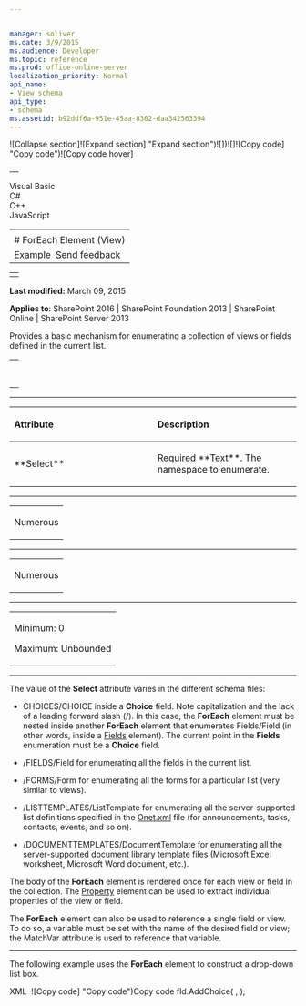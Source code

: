 ```yaml
---


manager: soliver
ms.date: 3/9/2015
ms.audience: Developer
ms.topic: reference
ms.prod: office-online-server
localization_priority: Normal
api_name:
- View schema
api_type:
- schema
ms.assetid: b92ddf6a-951e-45aa-8302-daa342563394
---
```


![Collapse
section]![Expand
section] "Expand section")![]()![])![]![]()![Copy
code] "Copy code")![Copy code
hover]
<table>
<tbody>
<tr class="odd">
<td align="left"></td>
</tr>
</tbody>
</table>

Visual Basic  
C\#  
C++  
JavaScript  

<table>
<tbody>
<tr class="odd">
<td align="left"><span id="runningHeaderText"></span></td>
</tr>
<tr class="even">
<td align="left"># ForEach Element (View)</td>
</tr>
<tr class="odd">
<td align="left"><a href="#exampleToggle">Example</a>  <span id="headfeedbackarea" class="feedbackhead"><a href="javascript:SubmitFeedback(&#39;docthis@Microsoft.com&#39;,&#39;&#39;,&#39;&#39;,&#39;&#39;,&#39;1.0.18082.1225&#39;,&#39;%0\dThank%20you%20for%20your%20feedback.%20The%20developer%20writing%20teams%20use%20your%20feedback%20to%20improve%20documentation.%20While%20we%20are%20reviewing%20your%20feedback,%20we%20may%20send%20you%20e-mail%20to%20ask%20for%20clarification%20or%20feedback%20on%20a%20solution.%20We%20do%20not%20use%20your%20e-mail%20address%20for%20any%20other%20purpose%20and%20we%20delete%20it%20after%20we%20finish%20our%20review.%0\AFor%20further%20information%20about%20the%20privacy%20policies%20of%20Microsoft,%20please%20see%20http://privacy.microsoft.com/en-us/default.aspx.%0\A%0\d&#39;,&#39;Customer%20feedback&#39;);">Send feedback</a></span></td>
</tr>
</tbody>
</table>

<table>
<colgroup>
<col width="100%" />
</colgroup>
<tbody>
<tr class="odd">
<td align="left"></td>
</tr>
</tbody>
</table>

**Last modified:** March 09, 2015

**Applies to**: SharePoint 2016 | SharePoint Foundation 2013 |
SharePoint Online | SharePoint Server 2013

Provides a basic mechanism for enumerating a collection of views or
fields defined in the current list.

<span codelanguage="other"></span>
<table>
<colgroup>
<col width="100%" />
</colgroup>
<tbody>
<tr class="odd">
<td align="left"><pre><code><ForEach
  Select = "Text">
</ForEach></code></pre></td>
</tr>
</tbody>
</table>


-----------------------------------------------------------------------------------------------------------------------------------------------------------------------------------------------

<table>
<colgroup>
<col width="50%" />
<col width="50%" />
</colgroup>
<thead>
<tr class="header">
<th align="left"><p>Attribute</p></th>
<th align="left"><p>Description</p></th>
</tr>
</thead>
<tbody>
<tr class="odd">
<td align="left"><p>**Select**</p></td>
<td align="left"><p>Required **Text**. The namespace to enumerate.</p></td>
</tr>
</tbody>
</table>


---------------------------------------------------------------------------------------------------------------------------------------------------------------------------------------------------

<table>
<colgroup>
<col width="100%" />
</colgroup>
<tbody>
<tr class="odd">
<td align="left"><p>Numerous</p></td>
</tr>
</tbody>
</table>


----------------------------------------------------------------------------------------------------------------------------------------------------------------------------------------------------

<table>
<colgroup>
<col width="100%" />
</colgroup>
<tbody>
<tr class="odd">
<td align="left"><p>Numerous</p></td>
</tr>
</tbody>
</table>


------------------------------------------------------------------------------------------------------------------------------------------------------------------------------------------------

<table>
<colgroup>
<col width="100%" />
</colgroup>
<tbody>
<tr class="odd">
<td align="left"><p>Minimum: 0</p>
<p>Maximum: Unbounded</p></td>
</tr>
</tbody>
</table>


----------------------------------------------------------------------------------------------------------------------------------------------------------------------------------------------------------------------------

The value of the **Select** attribute varies in
the different schema files:

-   CHOICES/CHOICE inside a **Choice** field.
    Note capitalization and the lack of a leading forward slash (/). In
    this case, the **ForEach** element must be
    nested inside another **ForEach** element
    that enumerates Fields/Field (in other words, inside a
    [Fields](fields-element-view.md) element). The
    current point in the **Fields** enumeration
    must be a **Choice** field.

-   /FIELDS/Field for enumerating all the fields in the current list.

-   /FORMS/Form for enumerating all the forms for a particular list
    (very similar to views).

-   /LISTTEMPLATES/ListTemplate for enumerating all the server-supported
    list definitions specified in the
    [Onet.xml](http://msdn.microsoft.com/library/b99d6657-d9ae-4135-a43c-c58cdfcdc6c1(Office.15).aspx)
    file (for announcements, tasks, contacts, events, and so on).

-   /DOCUMENTTEMPLATES/DocumentTemplate for enumerating all the
    server-supported document library template files (Microsoft Excel
    worksheet, Microsoft Word document, etc.).

The body of the **ForEach** element is rendered
once for each view or field in the collection. The
[Property](property-element-view.md) element can be used
to extract individual properties of the view or field.

The **ForEach** element can also be used to
reference a single field or view. To do so, a variable must be set with
the name of the desired field or view; the <span
class="keyword">MatchVar</span> attribute is used to reference that
variable.


------------------------------------------------------------------------------------------------------------------------------------------------------------------------------------------

The following example uses the **ForEach**
element to construct a drop-down list box.

<span codelanguage="xmlLang"></span>
XML 
<span class="copyCode" onclick="CopyCode(this)"
onkeypress="CopyCode_CheckKey(this, event)"
onmouseover="ChangeCopyCodeIcon(this)"
onmouseout="ChangeCopyCodeIcon(this)" tabindex="0">![Copy
code] "Copy code")Copy code</span>
    <ForEach Select="CHOICES/CHOICE">
       <HTML>fld.AddChoice(</HTML>
       <ScriptQuote>
          <Property Select="."/>
       </ScriptQuote>
       <HTML>, </HTML>
       <ScriptQuote>
          <Property Select="Value"/>
       </ScriptQuote>
       <HTML>);</HTML>
    </ForEach>









